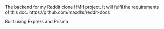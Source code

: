 The backend for my Reddit clone HMH project.
It will fulfil the requirements of this doc.
https://github.com/maxdhs/reddit-docs

Built using Express and Prisma
